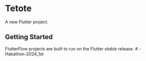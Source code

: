 # Tetote

A new Flutter project.

## Getting Started

FlutterFlow projects are built to run on the Flutter _stable_ release.
#   - H a k a t h o n - 2 0 2 4 _ 1 s t  
 